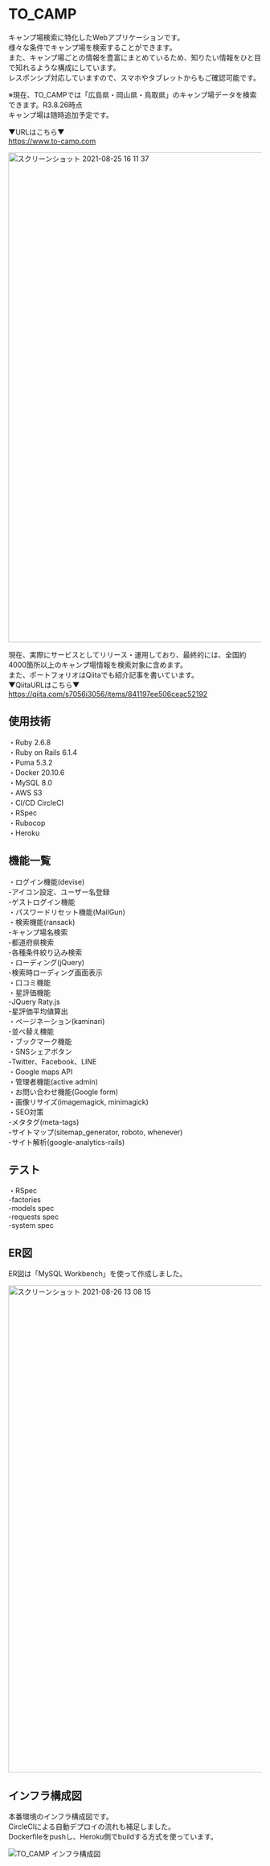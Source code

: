 # TO_CAMP
キャンプ場検索に特化したWebアプリケーションです。<br>
様々な条件でキャンプ場を検索することができます。<br>
また、キャンプ場ごとの情報を豊富にまとめているため、知りたい情報をひと目で知れるような構成にしています。<br>
レスポンシブ対応していますので、スマホやタブレットからもご確認可能です。<br>

※現在、TO_CAMPでは「広島県・岡山県・鳥取県」のキャンプ場データを検索できます。R3.8.26時点<br>
キャンプ場は随時追加予定です。<br>

▼URLはこちら▼<br>
https://www.to-camp.com<br>

<img width="973" alt="スクリーンショット 2021-08-25 16 11 37" src="https://user-images.githubusercontent.com/78259954/130743498-7ea1b905-f6c4-4852-bc13-eae338dc63d3.png">

現在、実際にサービスとしてリリース・運用しており、最終的には、全国約4000箇所以上のキャンプ場情報を検索対象に含めます。<br>
また、ポートフォリオはQiitaでも紹介記事を書いています。<br>
▼QiitaURLはこちら▼<br>
https://qiita.com/s7056i3056/items/841197ee506ceac52192<br>

## 使用技術
・Ruby 2.6.8<br>
・Ruby on Rails 6.1.4<br>
・Puma 5.3.2<br>
・Docker 20.10.6<br>
・MySQL 8.0<br>
・AWS S3<br>
・CI/CD CircleCI<br>
・RSpec<br>
・Rubocop<br>
・Heroku<br>

## 機能一覧
・ログイン機能(devise)<br>
-アイコン設定、ユーザー名登録<br>
-ゲストログイン機能<br>
・パスワードリセット機能(MailGun)<br>
・検索機能(ransack)<br>
-キャンプ場名検索<br>
-都道府県検索<br>
-各種条件絞り込み検索<br>
・ローディング(jQuery)<br>
-検索時ローディング画面表示<br>
・口コミ機能<br>
・星評価機能<br>
-JQuery Raty.js<br>
-星評価平均値算出<br>
・ページネーション(kaminari)<br>
-並べ替え機能<br>
・ブックマーク機能<br>
・SNSシェアボタン<br>
-Twitter、Facebook、LINE<br>
・Google maps API<br>
・管理者機能(active admin)<br>
・お問い合わせ機能(Google form)<br>
・画像リサイズ(imagemagick, minimagick)<br>
・SEO対策<br>
-メタタグ(meta-tags)<br>
-サイトマップ(sitemap_generator, roboto, whenever)<br>
-サイト解析(google-analytics-rails)<br>

## テスト
・RSpec<br>
-factories<br>
-models spec<br>
-requests spec<br>
-system spec<br>

## ER図
ER図は「MySQL Workbench」を使って作成しました。<br>

<img width="967" alt="スクリーンショット 2021-08-26 13 08 15" src="https://user-images.githubusercontent.com/78259954/130899450-bd275a20-fb84-481d-a85d-65402ea30ea4.png">

## インフラ構成図
本番環境のインフラ構成図です。<br>
CircleCIによる自動デプロイの流れも補足しました。<br>
Dockerfileをpushし、Heroku側でbuildする方式を使っています。<br>

![TO_CAMP インフラ構成図](https://user-images.githubusercontent.com/78259954/130965489-e031b1dd-0525-4b6b-8c38-65bcfbdb02df.png)